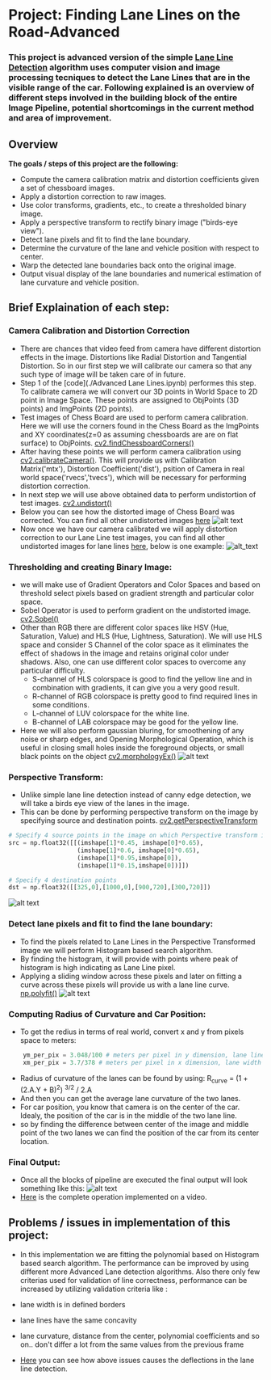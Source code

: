 # **Project: Finding Lane Lines on the Road-Advanced** 
### This project is advanced version of the simple [Lane Line Detection](https://github.com/sanket1012/FindingLaneLines) algorithm uses computer vision and image processing tecniques to detect the Lane Lines that are in the visible range of the car. Following explained is an overview of different steps involved in the building block of the entire Image Pipeline, potential shortcomings in the current method and area of improvement.

## Overview
**The goals / steps of this project are the following:**

- Compute the camera calibration matrix and distortion coefficients given a set of chessboard images.
- Apply a distortion correction to raw images.
- Use color transforms, gradients, etc., to create a thresholded binary image.
- Apply a perspective transform to rectify binary image ("birds-eye view").
- Detect lane pixels and fit to find the lane boundary.
- Determine the curvature of the lane and vehicle position with respect to center.
- Warp the detected lane boundaries back onto the original image.
- Output visual display of the lane boundaries and numerical estimation of lane curvature and vehicle position.

[//]: # (Image References)

[image1]: ./camera_cal/undistorted/cal1.jpg
[image2]: ./test_outputs/undistorted_test6.jpg
[image3]: ./test_outputs/thresholded_image_test6.jpg
[image4]: ./test_outputs/warped_image_test3.jpg
[image5]: ./test_outputs/polyfitted.png
[image6]: ./test_outputs/final_image_test3.jpg

## Brief Explaination of each step:

### Camera Calibration and Distortion Correction

- There are chances that video feed from camera have different distortion effects in the image. Distortions like Radial Distortion and Tangential Distortion. So in our first step we will calibrate our camera so that any such type of image will be taken care of in future.
- Step 1 of the [code](./Advanced Lane Lines.ipynb) performes this step. To calibrate camera we will convert our 3D points in World Space to 2D point in Image Space. These points are assigned to ObjPoints (3D points) and ImgPoints (2D points). 
- Test images of Chess Board are used to perform camera calibration. Here we will use the corners found in the Chess Board as the ImgPoints and XY coordinates(z=0 as assuming chessboards are are on flat surface) to ObjPoints. [cv2.findChessboardCorners()](https://docs.opencv.org/2.4/modules/calib3d/doc/camera_calibration_and_3d_reconstruction.html)
- After having these points we will perform camera calibration using [cv2.calibrateCamera()](https://docs.opencv.org/2.4/modules/calib3d/doc/camera_calibration_and_3d_reconstruction.html). This will provide us with Calibration Matrix('mtx'), Distortion Coefficient('dist'), psition of Camera in real world space('rvecs','tvecs'), which will be necessary for performing distortion correction.
- In next step we will use above obtained data to perform undistortion of test images. [cv2.undistort()](https://docs.opencv.org/2.4/modules/imgproc/doc/geometric_transformations.html)
- Below you can see how the distorted image of Chess Board was corrected. You can find all other undistorted images [here](./camera_cal/undistorted)
![alt text][image1]
- Now once we have our camera calibrated we will apply distortion correction to our Lane Line test images, you can find all other undistorted images for lane lines [here](./test_outputs), below is one example:
![alt_text][image2]

### Thresholding and creating Binary Image:
- we will make use of Gradient Operators and Color Spaces and based on threshold select pixels based on gradient strength and particular color space.
- Sobel Operator is used to perform gradient on the undistorted image. [cv2.Sobel()](https://docs.opencv.org/2.4/doc/tutorials/imgproc/imgtrans/sobel_derivatives/sobel_derivatives.html)
- Other than RGB there are different color spaces like HSV (Hue, Saturation, Value) and HLS (Hue, Lightness, Saturation). We will use HLS space and consider S Channel of the color space as it eliminates the effect of shadows in the image and retains original color under shadows. Also, one can use different color spaces to overcome any particular difficulty.
    - S-channel of HLS colorspace is good to find the yellow line and in combination with gradients, it can give you a very good result.
    - R-channel of RGB colorspace is pretty good to find required lines in some conditions.
    - L-channel of LUV colorspace for the white line.
    - B-channel of LAB colorspace may be good for the yellow line.
- Here we will also perform gaussian bluring, for smoothening of any noise or sharp edges, and Opening Morphological Operation, which is useful in closing small holes inside the foreground objects, or small black points on the object [cv2.morphologyEx()](https://docs.opencv.org/3.0-beta/doc/py_tutorials/py_imgproc/py_morphological_ops/py_morphological_ops.html)
![alt text][image3]

### Perspective Transform:
- Unlike simple lane line detection instead of canny edge detection, we will take a birds eye view of the lanes in the image.
- This can be done by performing perspective transform on the image by specifying source and destination points. [cv2.getPerspectiveTransform](https://docs.opencv.org/3.0-beta/doc/py_tutorials/py_imgproc/py_geometric_transformations/py_geometric_transformations.html)
```python
# Specify 4 source points in the image on which Perspective transform is to be performed
src = np.float32([[(imshape[1]*0.45, imshape[0]*0.65),
                   (imshape[1]*0.6, imshape[0]*0.65),
                   (imshape[1]*0.95,imshape[0]),
                   (imshape[1]*0.15,imshape[0])]])

# Specify 4 destination points
dst = np.float32([[325,0],[1000,0],[900,720],[300,720]])

```
![alt text][image4]

###  Detect lane pixels and fit to find the lane boundary:
- To find the pixels related to Lane Lines in the Perspective Transformed image we will perform Histogram based search algorithm.
- By finding the histogram, it will provide with points where peak of histogram is high indicating as Lane Line pixel.
- Applying a sliding window across these pixels and later on fitting a curve across these pixels will provide us with a lane line curve. [np.polyfit()](https://docs.scipy.org/doc/numpy-1.15.0/reference/generated/numpy.polyfit.html)
![alt text][image5]

### Computing Radius of Curvature and Car Position:
- To get the redius in terms of real world, convert x and y from pixels space to meters:
```python
    ym_per_pix = 3.048/100 # meters per pixel in y dimension, lane line is 10 ft = 3.048 meters
    xm_per_pix = 3.7/378 # meters per pixel in x dimension, lane width is 12 ft = 3.7 meters
```
- Radius of curvature of the lanes can be found by using:
R<sub>curve</sub> = (1 + (2.A.Y + B)<sup>2</sup>) <sup>3/2</sup> / 2.A
- And then you can get the average lane curvature of the two lanes.
- For car position, you know that camera is on the center of the car. Idealy, the position of the car is in the middle of the two lane line.
- so by finding the difference between center of the image and middle point of the two lanes we can find the position of the car from its center location.

### Final Output:
- Once all the blocks of pipeline are executed the final output will look something like this:
![alt text][image6]
- [Here](./project_video_output.mp4) is the complete operation implemented on a video.

## Problems / issues in implementation of this project:
- In this implementation we are fitting the polynomial based on Histogram based search algorithm. The performance can be improved by using different more Advanced Lane detection algorithms. Also there only few criterias used for validation of line correctness, performance can be increased by utilizing validation criteria like :
- lane width is in defined borders
- lane lines have the same concavity
- lane curvature, distance from the center, polynomial coefficients and so on.. don't differ a lot from the same values from the previous frame

- [Here](./challeneg_video_output.mp4) you can see how above issues causes the deflections in the lane line detection.
